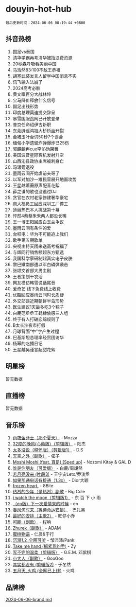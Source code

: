 # douyin-hot-hub

`最后更新时间：2024-06-06 00:19:44 +0800`

## 抖音热榜

1. 国足vs泰国
1. 清华学霸再考清华被指浪费资源
1. 20秒森呼吸看美丽中国
1. 马浩然83:100不敌王恭祖
1. 胡塞武装发言人留学中国消息不实
1. 讯飞输入法崩了
1. 2024高考必胜
1. 黄文祺百分大战林坤
1. 宝马降价释放什么信号
1. 国足出线形势
1. 印度总理莫迪提交辞呈
1. 暴雪国服战网已开放登录
1. 普京任命绍伊古新职
1. 东莞辟谣鸿福大桥桥面开裂
1. 金猪玉叶台词50秒7个误会
1. 缅甸小学遗留炸弹爆炸已25伤
1. 郭麒麟再cue李沁劝架舞
1. 美国波音星际客机发射升空
1. 山西沁县政协主席被刺身亡
1. 冯潇霆退役
1. 墨雨云间开始虐前夫哥了
1. 以军对加沙一难民营展开地面攻势
1. 王星越萧蘅原声配音花絮
1. 薛之谦的歌也没逃过DJ
1. 贪官在农村老家修建奢华豪宅
1. 周大福员工回应深圳工厂停工
1. 迪丽热巴本人挑战第十幕
1. 怦然4蔡蔡朱朱两人都没长嘴
1. 王一博王阳回应白玉兰争议
1. 墨雨云间有条件的爱
1. 台积电：华为不可能追上我们
1. 歌手第五期歌单
1. 央视主持天团来送高考祝福了
1. 与辉同行销售额超东方甄选
1. 我国科学家研制超真实电子皮肤
1. 黎巴嫩南部遭以军白磷弹袭击
1. 张颂文首部大男主剧
1. 王者策划干农活
1. 网友模仿韩雪说话尾音
1. 爱奇艺 线下免费线上收费
1. 优酷回应墨雨云间时长质疑
1. 外交部谈近期朝鲜半岛形势
1. 医生建议1天最多吃3个粽子
1. 白鹿范丞丞王鹤棣偷感三人组
1. 终于有人打破恋综规则了
1. B太长沙夜市打假
1. 月球背面“中”字产生过程
1. 巴基斯坦总理率经贸团访华
1. 杨幂的吃播日记
1. 王星越吴谨言超甜花絮

## 明星榜

暂无数据

## 直播榜

暂无数据

## 音乐榜

1. [雨夜金菲士（那个夏天）](https://sf5-hl-cdn-tos.douyinstatic.com/obj/tos-cn-ve-2774/osPmPLDWQBBE2Z6bftCgYwkFaF4pEYEneXaZQs) - Mozza
1. [32度的晚风(心动版）（剪辑版）](https://sf3-cdn-tos.douyinstatic.com/obj/tos-cn-ve-2774/owNyabsyWdzUulxhoJfK8IBXgp0UMQAHpvGh2B) - 陆杰
1. [太多没说（释怀版）（剪辑版1）](https://sf3-cdn-tos.douyinstatic.com/obj/tos-cn-ve-2774/oEbKIiDC0BA8CJOQHYA6aeCVYeHgckHdntZSDj) - D.S
1. [天空之外（副歌）](https://sf3-cdn-tos.douyinstatic.com/obj/tos-cn-ve-2774/oAYn0BTp8jS8iSyZSHMUWAikyvAWI1c7aiJTr) - 弦子
1. [Moshi Moshi (feat. 百足) [Sped up]](https://sf3-cdn-tos.douyinstatic.com/obj/tos-cn-ve-2774/ocCPFQcXJLeroaIdQLIGAoeeYM3OAUYGDguHXz) - Nozomi Kitay & GAL D
1. [谁是你朋友（可爱版）](https://sf5-hl-cdn-tos.douyinstatic.com/obj/tos-cn-ve-2774/owKjggBwGZexYCjVAIeEFURf1LJTjMDaK6AzKN) - 白鹿/周翊然
1. [若月亮没来 (片段3)](https://sf5-hl-cdn-tos.douyinstatic.com/obj/tos-cn-ve-2774/okfyEUsGW1B1ovJi5JiN9IjvAT2lMwA054GoEB) - 王宇宙Leto/乔浚丞
1. [如果那通电话有接通（1.3x）](https://sf5-hl-cdn-tos.douyinstatic.com/obj/tos-cn-ve-2774/ocJeJKhUhAJG8EYZiEFfGFAPkD3beMQ5mwDv1e) - Dior大颖
1. [frozen heart.](https://sf3-cdn-tos.douyinstatic.com/obj/tos-cn-ve-2774/oIIWJfyjIACZA9zQMtnJ6hQQhFC4vhCupoRBsO) - 8Bite
1. [热烈的少年（是热烈）副歌](https://sf5-hl-cdn-tos.douyinstatic.com/obj/tos-cn-ve-2774/owVNI0CLDAUMtSz6TEYvfFBFL4UDFFhLfgK8fa) - Big Cole
1. [i watch the moon（剪辑版1）](https://sf5-hl-cdn-tos.douyinstatic.com/obj/tos-cn-ve-2774/o0I9mSChzHZANMJIEBfkCQzzg6N5WAcVtqft9P) - 东 百 下 小 雨
1. [（en版）下一次爱情来的时候](https://sf5-hl-cdn-tos.douyinstatic.com/obj/tos-cn-ve-2774/owZIscFWHUMFAbrAisiax4ioKVNAKH9jYvbBk) - en
1. [春风何时来（等待命运安排）](https://sf5-hl-cdn-tos.douyinstatic.com/obj/tos-cn-ve-2774/oICBNbD3gelMfB4WgiD1KI2jQtXZE2FgHLwtsl) - 巴扎黑
1. [最好的安排（主歌2）](https://sf5-hl-cdn-tos.douyinstatic.com/obj/tos-cn-ve-2774/oMMZX1DuHpMwgoDztBmZswgQnbCeeANZxBHkFY) - 旺仔小乔
1. [可能（副歌）](https://sf5-hl-cdn-tos.douyinstatic.com/obj/tos-cn-ve-2774/cde1731888894259b333569393c2fb51) - 程响
1. [Zhurek（副歌）](https://sf5-hl-cdn-tos.douyinstatic.com/obj/tos-cn-ve-2774/ooQm8FBZQDlf0btEYgVpCcSCQfrdJGBEKZYBGS) - ADAM
1. [蜜桃物语](https://sf5-hl-cdn-tos.douyinstatic.com/obj/tos-cn-ve-2774/oIhOSCZtIACtYU4XQkngiW9kCBfVD1Fz9IYeqL) - 仁辰&于行
1. [沉溺1.2_全网可听](https://sf27-cdn-tos.douyinstatic.com/obj/tos-cn-ve-2774/ok2QoiBqsWAX9McZmWiI9gAB0EzwD4Xj6yfmtH) - 邹沛沛/Pank
1. [Take me hand (抓紧我的手)](https://sf6-cdn-tos.douyinstatic.com/obj/tos-cn-ve-2774/os8GB2fDQQmJZTmtomg0gHX5fBACiEgcFgEKYg) - Zy
1. [写不完的温柔（剪辑版）](https://sf3-cdn-tos.douyinstatic.com/obj/tos-cn-ve-2774/oYBzzZQJ233GfwkemJJffAIWgeIYrjZfWhHTcG) - G.E.M. 邓紫棋
1. [小大人（副歌）](https://sf5-hl-cdn-tos.douyinstatic.com/obj/tos-cn-ve-2774/oIhaDwehWhLFsVIG7QIICLLazDNGJAGg5geeb4) - GooGoo
1. [其实都没有 (剪辑版2)](https://sf5-hl-cdn-tos.douyinstatic.com/obj/tos-cn-ve-2774/oEBNQenHZtBhxYjGgUDQk0BCHTigQafgFlbQ7k) - 于冬然
1. [五月天_火鸡 (全网已上线)](https://sf5-hl-cdn-tos.douyinstatic.com/obj/tos-cn-ve-2774/oEtOMSQZstjlJ4nfBEgeqN29IbWjkmDBrFtF2C) - 火鸡

## 品牌榜

[2024-06-06-brand.md](2024-06-06-brand.md)
